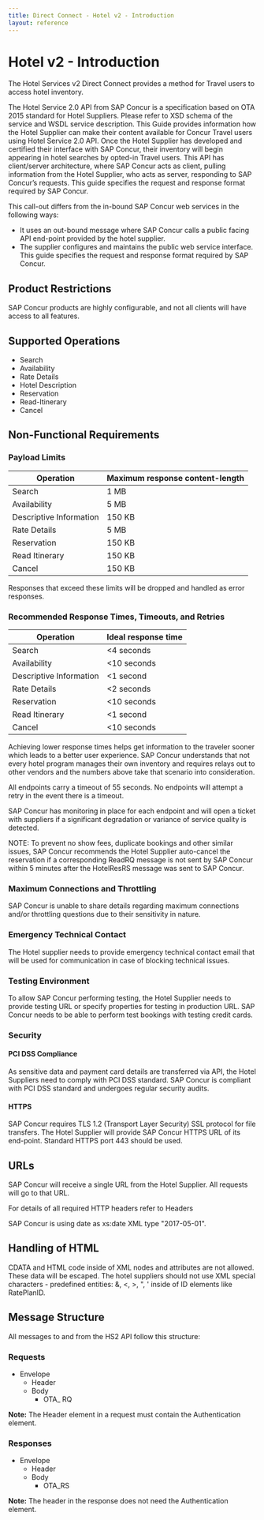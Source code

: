 ```yaml
---
title: Direct Connect - Hotel v2 - Introduction
layout: reference
---
```


# Hotel v2 - Introduction

The Hotel Services v2 Direct Connect provides a method for Travel users to access hotel inventory.

The Hotel Service 2.0 API from SAP Concur is a specification based on OTA 2015 standard for Hotel Suppliers. Please refer to XSD schema of the service and WSDL service description. This Guide provides information how the Hotel Supplier can make their content available for Concur Travel users using Hotel Service 2.0 API. Once the Hotel Supplier has developed and certified their interface with SAP Concur, their inventory will begin appearing in hotel searches by opted-in Travel users. This API has client/server architecture, where SAP Concur acts as client, pulling information from the Hotel Supplier, who acts as server, responding to SAP Concur’s requests. This guide specifies the request and response format required by SAP Concur.

This call-out differs from the in-bound SAP Concur web services in the following ways:

* It uses an out-bound message where SAP Concur calls a public facing API end-point provided by the hotel supplier.
* The supplier configures and maintains the public web service interface. This guide specifies the request and response format required by SAP Concur.

## Product Restrictions <a name="product-restrictions"></a>
SAP Concur products are highly configurable, and not all clients will have access to all features.

## Supported Operations <a name="supported-ops"></a>

* Search
* Availability
* Rate Details
* Hotel Description
* Reservation
* Read-Itinerary
* Cancel

## Non-Functional Requirements <a name="nonfunctional-requirements"></a>

### <a name="payload-limits"></a>Payload Limits

|Operation|Maximum response content-length|
|---|---|
Search|1 MB|
Availability|5 MB|
Descriptive Information|150 KB|
Rate Details|5 MB|
Reservation|150 KB|
Read Itinerary|150 KB|
Cancel|150 KB|

Responses that exceed these limits will be dropped and handled as error responses.

### <a name="response-times"></a>Recommended Response Times, Timeouts, and Retries

|Operation|Ideal response time|
|---|---|
Search|<4 seconds|
Availability|<10 seconds|
Descriptive Information|<1 second|
Rate Details|<2 seconds|
Reservation|<10 seconds|
Read Itinerary|<1 second|
Cancel|<10 seconds|

Achieving lower response times helps get information to the traveler sooner which leads to a better user experience. SAP Concur understands that not every hotel program manages their own inventory and requires relays out to other vendors and the numbers above take that scenario into consideration.

All endpoints carry a timeout of 55 seconds. No endpoints will attempt a retry in the event there is a timeout.

SAP Concur has monitoring in place for each endpoint and will open a ticket with suppliers if a significant degradation or variance of service quality is detected.

NOTE: To prevent no show fees, duplicate bookings and other similar issues, SAP Concur recommends the Hotel Supplier auto-cancel the reservation if a corresponding ReadRQ message is not sent by SAP Concur within 5 minutes after the HotelResRS message was sent to SAP Concur.

### <a name="max-connections"></a>Maximum Connections and Throttling
SAP Concur is unable to share details regarding maximum connections and/or throttling questions due to their sensitivity in nature.


### <a name="emergency-tech-contact"></a>Emergency Technical Contact
The Hotel supplier needs to provide emergency technical contact email that will be used for communication in case of blocking technical issues.

### <a name="testing-enviro"></a>Testing Environment
To allow SAP Concur performing testing, the Hotel Supplier needs to provide testing URL or specify properties for testing in production URL. SAP Concur needs to be able to perform test bookings with testing credit cards.

### <a name="security"></a>Security

#### PCI DSS Compliance
As sensitive data and payment card details are transferred via API, the Hotel Suppliers need to comply with PCI DSS standard. SAP Concur is compliant with PCI DSS standard and undergoes regular security audits.

#### HTTPS
SAP Concur requires TLS 1.2 (Transport Layer Security) SSL protocol for file transfers. The Hotel Supplier will provide SAP Concur HTTPS URL of its end-point. Standard HTTPS port 443 should be used.

## URLs <a name="urls"></a>
SAP Concur will receive a single URL from the Hotel Supplier. All requests will go to that URL.

For details of all required HTTP headers refer to Headers

SAP Concur is using date as xs:date XML type "2017-05-01".

## Handling of HTML <a name="handling-html"></a>

CDATA and HTML code inside of XML nodes and attributes are not allowed. These data will be escaped.
The hotel suppliers should not use XML special characters - predefined entities: &, <, >, ", ' inside of ID elements like RatePlanID.

## Message Structure <a name="message-structure"></a>

All messages to and from the HS2 API follow this structure:

### <a name="requests"></a>Requests

* Envelope
  * Header
  * Body
    * OTA_<message type> RQ

**Note:** The Header element in a request must contain the Authentication element.

### <a name="responses"></a>Responses

* Envelope
  * Header
  * Body
    * OTA_<message type>RS

**Note:** The header in the response does not need the Authentication element.
